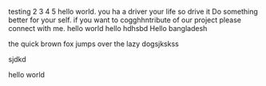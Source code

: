 testing 2 3 4 5
hello world. 
you ha a driver your life so drive it 
Do something better for your self. 
if you want to cogghhntribute of our project please connect with me. 
hello world 
hello 
hdhsbd
Hello bangladesh

the quick brown fox jumps over the lazy dogsjkskss 


sjdkd

hello world
